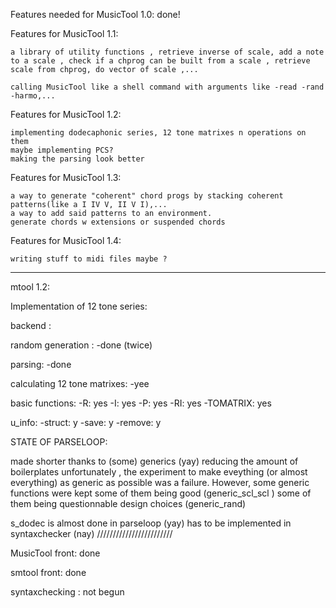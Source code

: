 Features needed for MusicTool 1.0: 
    done! 

Features for MusicTool 1.1: 
   
    a library of utility functions , retrieve inverse of scale, add a note to a scale , check if a chprog can be built from a scale , retrieve scale from chprog, do vector of scale ,... 

    calling MusicTool like a shell command with arguments like -read -rand -harmo,...


Features for MusicTool 1.2: 
    
    implementing dodecaphonic series, 12 tone matrixes n operations on them 
    maybe implementing PCS? 
    making the parsing look better

Features for MusicTool 1.3: 
    
    a way to generate "coherent" chord progs by stacking coherent patterns(like a I IV V, II V I),...
    a way to add said patterns to an environment.
    generate chords w extensions or suspended chords

Features for MusicTool 1.4: 
    
    writing stuff to midi files maybe ? 


----------------------------------------


mtool 1.2: 

Implementation of 12 tone series: 

backend :

random generation : 
    -done (twice)
    
parsing: 
    -done 

calculating 12 tone matrixes: 
    -yee

basic functions: 
    -R: yes
    -I: yes
    -P: yes
    -RI: yes
    -TOMATRIX: yes

u_info: 
    -struct: y
    -save: y
    -remove: y

STATE OF PARSELOOP: 

made shorter thanks to (some) generics (yay) reducing the amount of boilerplates
unfortunately , the experiment to make eveything (or almost everything) as generic 
as possible was a failure. 
However, some generic functions were kept some of them being good (generic_scl_scl )
some of them being questionnable design choices (generic_rand)


s_dodec is almost done in parseloop (yay) 
has to be implemented in syntaxchecker (nay)
////////////////////////

MusicTool front: done

smtool front: done

syntaxchecking : not begun
